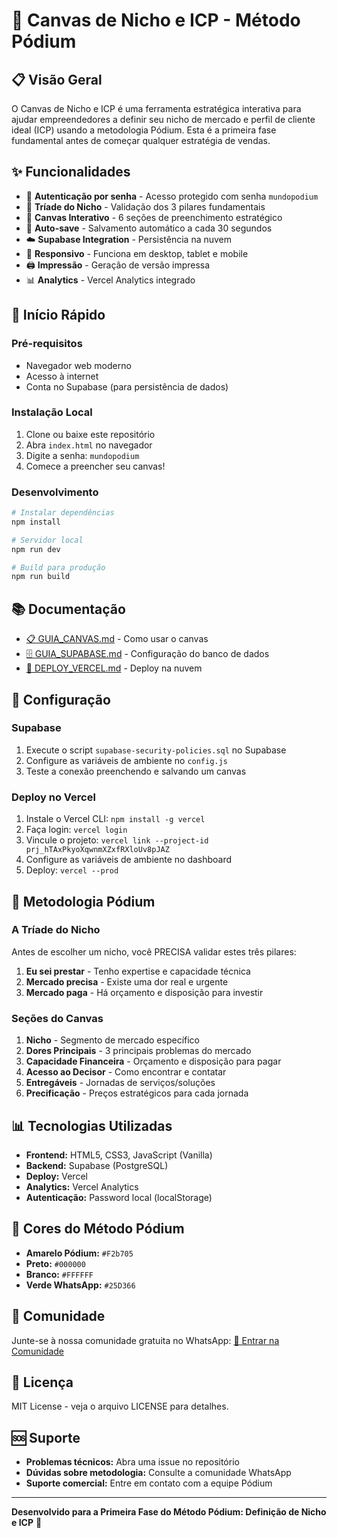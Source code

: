 # 🏁 Canvas de Nicho e ICP - Método Pódium

## 📋 Visão Geral

O Canvas de Nicho e ICP é uma ferramenta estratégica interativa para ajudar empreendedores a definir seu nicho de mercado e perfil de cliente ideal (ICP) usando a metodologia Pódium. Esta é a primeira fase fundamental antes de começar qualquer estratégia de vendas.

## ✨ Funcionalidades

- 🔐 **Autenticação por senha** - Acesso protegido com senha `mundopodium`
- 🎯 **Tríade do Nicho** - Validação dos 3 pilares fundamentais
- 📝 **Canvas Interativo** - 6 seções de preenchimento estratégico
- 💾 **Auto-save** - Salvamento automático a cada 30 segundos
- ☁️ **Supabase Integration** - Persistência na nuvem
- 📱 **Responsivo** - Funciona em desktop, tablet e mobile
- 🖨️ **Impressão** - Geração de versão impressa
- 📊 **Analytics** - Vercel Analytics integrado

## 🚀 Início Rápido

### Pré-requisitos
- Navegador web moderno
- Acesso à internet
- Conta no Supabase (para persistência de dados)

### Instalação Local
1. Clone ou baixe este repositório
2. Abra `index.html` no navegador
3. Digite a senha: `mundopodium`
4. Comece a preencher seu canvas!

### Desenvolvimento
```bash
# Instalar dependências
npm install

# Servidor local
npm run dev

# Build para produção
npm run build
```

## 📚 Documentação

- [📋 GUIA_CANVAS.md](GUIA_CANVAS.md) - Como usar o canvas
- [🗄️ GUIA_SUPABASE.md](GUIA_SUPABASE.md) - Configuração do banco de dados
- [🚀 DEPLOY_VERCEL.md](DEPLOY_VERCEL.md) - Deploy na nuvem

## 🔧 Configuração

### Supabase
1. Execute o script `supabase-security-policies.sql` no Supabase
2. Configure as variáveis de ambiente no `config.js`
3. Teste a conexão preenchendo e salvando um canvas

### Deploy no Vercel
1. Instale o Vercel CLI: `npm install -g vercel`
2. Faça login: `vercel login`
3. Vincule o projeto: `vercel link --project-id prj_hTAxPkyoXqwnmXZxfRXloUv8pJAZ`
4. Configure as variáveis de ambiente no dashboard
5. Deploy: `vercel --prod`

## 🎯 Metodologia Pódium

### A Tríade do Nicho
Antes de escolher um nicho, você PRECISA validar estes três pilares:

1. **Eu sei prestar** - Tenho expertise e capacidade técnica
2. **Mercado precisa** - Existe uma dor real e urgente
3. **Mercado paga** - Há orçamento e disposição para investir

### Seções do Canvas
1. **Nicho** - Segmento de mercado específico
2. **Dores Principais** - 3 principais problemas do mercado
3. **Capacidade Financeira** - Orçamento e disposição para pagar
4. **Acesso ao Decisor** - Como encontrar e contatar
5. **Entregáveis** - Jornadas de serviços/soluções
6. **Precificação** - Preços estratégicos para cada jornada

## 📊 Tecnologias Utilizadas

- **Frontend:** HTML5, CSS3, JavaScript (Vanilla)
- **Backend:** Supabase (PostgreSQL)
- **Deploy:** Vercel
- **Analytics:** Vercel Analytics
- **Autenticação:** Password local (localStorage)

## 🎨 Cores do Método Pódium

- **Amarelo Pódium:** `#F2b705`
- **Preto:** `#000000`
- **Branco:** `#FFFFFF`
- **Verde WhatsApp:** `#25D366`

## 📱 Comunidade

Junte-se à nossa comunidade gratuita no WhatsApp:
[🚀 Entrar na Comunidade](https://chat.whatsapp.com/L4camOPOJMxDb8et6M80oN)

## 📄 Licença

MIT License - veja o arquivo LICENSE para detalhes.

## 🆘 Suporte

- **Problemas técnicos:** Abra uma issue no repositório
- **Dúvidas sobre metodologia:** Consulte a comunidade WhatsApp
- **Suporte comercial:** Entre em contato com a equipe Pódium

---

**Desenvolvido para a Primeira Fase do Método Pódium: Definição de Nicho e ICP** 🚀